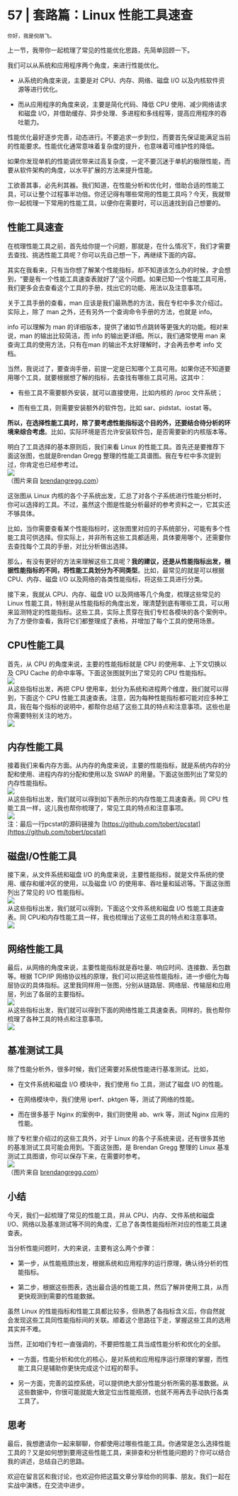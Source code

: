 # 57 | 套路篇：Linux 性能工具速查

    你好，我是倪朋飞。

上一节，我带你一起梳理了常见的性能优化思路，先简单回顾一下。

我们可以从系统和应用程序两个角度，来进行性能优化。

*   从系统的角度来说，主要是对 CPU、内存、网络、磁盘 I/O 以及内核软件资源等进行优化。
    
*   而从应用程序的角度来说，主要是简化代码、降低 CPU 使用、减少网络请求和磁盘 I/O，并借助缓存、异步处理、多进程和多线程等，提高应用程序的吞吐能力。
    

性能优化最好逐步完善，动态进行。不要追求一步到位，而要首先保证能满足当前的性能要求。性能优化通常意味着复杂度的提升，也意味着可维护性的降低。

如果你发现单机的性能调优带来过高复杂度，一定不要沉迷于单机的极限性能，而要从软件架构的角度，以水平扩展的方法来提升性能。

工欲善其事，必先利其器。我们知道，在性能分析和优化时，借助合适的性能工具，可以让整个过程事半功倍。你还记得有哪些常用的性能工具吗？今天，我就带你一起梳理一下常用的性能工具，以便你在需要时，可以迅速找到自己想要的。

## 性能工具速查

在梳理性能工具之前，首先给你提一个问题，那就是，在什么情况下，我们才需要去查找、挑选性能工具呢？你可以先自己想一下，再继续下面的内容。

其实在我看来，只有当你想了解某个性能指标，却不知道该怎么办的时候，才会想到，“要是有一个性能工具速查表就好了”这个问题。如果已知一个性能工具可用，我们更多会去查看这个工具的手册，找出它的功能、用法以及注意事项。

关于工具手册的查看，man 应该是我们最熟悉的方法，我在专栏中多次介绍过。实际上，除了 man 之外，还有另外一个查询命令手册的方法，也就是 info。

info 可以理解为 man 的详细版本，提供了诸如节点跳转等更强大的功能。相对来说，man 的输出比较简洁，而 info 的输出更详细。所以，我们通常使用 man 来查询工具的使用方法，只有在man 的输出不太好理解时，才会再去参考 info 文档。

当然，我说过了，要查询手册，前提一定是已知哪个工具可用。如果你还不知道要用哪个工具，就要根据想了解的指标，去查找有哪些工具可用。这其中：

*   有些工具不需要额外安装，就可以直接使用，比如内核的 /proc 文件系统；
    
*   而有些工具，则需要安装额外的软件包，比如 sar、pidstat、iostat 等。
    

**所以，在选择性能工具时，除了要考虑性能指标这个目的外，还要结合待分析的环境来综合考虑**。比如，实际环境是否允许安装软件包，是否需要新的内核版本等。

明白了工具选择的基本原则后，我们来看 Linux 的性能工具。首先还是要推荐下面这张图，也就是Brendan Gregg 整理的性能工具谱图。我在专栏中多次提到过，你肯定也已经参考过。  
![](https://static001.geekbang.org/resource/image/b0/01/b07ca95ef8a3d2c89b0996a042d33901.png)  
（图片来自 [brendangregg.com](http://www.brendangregg.com/linuxperf.html)）

这张图从 Linux 内核的各个子系统出发，汇总了对各个子系统进行性能分析时，你可以选择的工具。不过，虽然这个图是性能分析最好的参考资料之一，它其实还不够具体。

比如，当你需要查看某个性能指标时，这张图里对应的子系统部分，可能有多个性能工具可供选择。但实际上，并非所有这些工具都适用，具体要用哪个，还需要你去查找每个工具的手册，对比分析做出选择。

那么，有没有更好的方法来理解这些工具呢？**我的建议，还是从性能指标出发，根据性能指标的不同，将性能工具划分为不同类型**。比如，最常见的就是可以根据 CPU、内存、磁盘 I/O 以及网络的各类性能指标，将这些工具进行分类。

接下来，我就从 CPU、内存、磁盘 I/O 以及网络等几个角度，梳理这些常见的 Linux 性能工具，特别是从性能指标的角度出发，理清楚到底有哪些工具，可以用来监测特定的性能指标。这些工具，实际上贯穿在我们专栏各模块的各个案例中。为了方便你查看，我将它们都整理成了表格，并增加了每个工具的使用场景。

## CPU性能工具

首先，从 CPU 的角度来说，主要的性能指标就是 CPU 的使用率、上下文切换以及 CPU Cache 的命中率等。下面这张图就列出了常见的 CPU 性能指标。  
![](https://static001.geekbang.org/resource/image/9a/69/9a211905538faffb5b3221ee01776a69.png)  
从这些指标出发，再把 CPU 使用率，划分为系统和进程两个维度，我们就可以得到，下面这个 CPU 性能工具速查表。注意，因为每种性能指标都可能对应多种工具，我在每个指标的说明中，都帮你总结了这些工具的特点和注意事项。这些也是你需要特别关注的地方。  
![](https://static001.geekbang.org/resource/image/28/b0/28cb85011289f83804c51c1fb275dab0.png)

## 内存性能工具

接着我们来看内存方面。从内存的角度来说，主要的性能指标，就是系统内存的分配和使用、进程内存的分配和使用以及 SWAP 的用量。下面这张图列出了常见的内存性能指标。  
![](https://static001.geekbang.org/resource/image/ee/c0/ee36f73b9213063b3bcdaed2245944c0.png)  
从这些指标出发，我们就可以得到如下表所示的内存性能工具速查表。同 CPU 性能工具一样，这儿我也帮你梳理了，常见工具的特点和注意事项。  
![](https://static001.geekbang.org/resource/image/79/f8/79ad5caf0a2c105b7e9ce77877d493f8.png)  
注：最后一行pcstat的源码链接为 [https://github.com/tobert/pcstat](https://github.com/tobert/pcstat)

## 磁盘I/O性能工具

接下来，从文件系统和磁盘 I/O 的角度来说，主要性能指标，就是文件系统的使用、缓存和缓冲区的使用，以及磁盘 I/O 的使用率、吞吐量和延迟等。下面这张图列出了常见的 I/O 性能指标。  
![](https://static001.geekbang.org/resource/image/72/3b/723431a944034b51a9ef13a8a1d4d03b.png)  
从这些指标出发，我们就可以得到，下面这个文件系统和磁盘 I/O 性能工具速查表。同 CPU和内存性能工具一样，我也梳理出了这些工具的特点和注意事项。  
![](https://static001.geekbang.org/resource/image/c2/a3/c232dcb4185f7b7ba95c126889cf6fa3.png)

## 网络性能工具

最后，从网络的角度来说，主要性能指标就是吞吐量、响应时间、连接数、丢包数等。根据 TCP/IP 网络协议栈的原理，我们可以把这些性能指标，进一步细化为每层协议的具体指标。这里我同样用一张图，分别从链路层、网络层、传输层和应用层，列出了各层的主要指标。  
![](https://static001.geekbang.org/resource/image/37/a4/37d04c213acfa650bd7467e3000356a4.png)  
从这些指标出发，我们就可以得到下面的网络性能工具速查表。同样的，我也帮你梳理了各种工具的特点和注意事项。  
![](https://static001.geekbang.org/resource/image/5d/5d/5dde213baffd7811ab73c82883b2a75d.png)

## 基准测试工具

除了性能分析外，很多时候，我们还需要对系统性能进行基准测试。比如，

*   在文件系统和磁盘 I/O 模块中，我们使用 fio 工具，测试了磁盘 I/O 的性能。
    
*   在网络模块中，我们使用 iperf、pktgen 等，测试了网络的性能。
    
*   而在很多基于 Nginx 的案例中，我们则使用 ab、wrk 等，测试 Nginx 应用的性能。
    

除了专栏里介绍过的这些工具外，对于 Linux 的各个子系统来说，还有很多其他的基准测试工具可能会用到。下面这张图，是 Brendan Gregg 整理的 Linux 基准测试工具图谱，你可以保存下来，在需要时参考。  
![](https://static001.geekbang.org/resource/image/f0/e9/f094f489049602e1058e02edc708e6e9.png)  
（图片来自 [brendangregg.com](http://www.brendangregg.com/linuxperf.html)）

## 小结

今天，我们一起梳理了常见的性能工具，并从 CPU、内存、文件系统和磁盘 I/O、网络以及基准测试等不同的角度，汇总了各类性能指标所对应的性能工具速查表。

当分析性能问题时，大的来说，主要有这么两个步骤：

*   第一步，从性能瓶颈出发，根据系统和应用程序的运行原理，确认待分析的性能指标。
    
*   第二步，根据这些图表，选出最合适的性能工具，然后了解并使用工具，从而更快观测到需要的性能数据。
    

虽然 Linux 的性能指标和性能工具都比较多，但熟悉了各指标含义后，你自然就会发现这些工具同性能指标间的关联。顺着这个思路往下走，掌握这些工具的选用其实并不难。

当然，正如咱们专栏一直强调的，不要把性能工具当成性能分析和优化的全部。

*   一方面，性能分析和优化的核心，是对系统和应用程序运行原理的掌握，而性能工具只是辅助你更快完成这个过程的帮手。
    
*   另一方面，完善的监控系统，可以提供绝大部分性能分析所需的基准数据。从这些数据中，你很可能就能大致定位出性能瓶颈，也就不用再去手动执行各类工具了。
    

## 思考

最后，我想邀请你一起来聊聊，你都使用过哪些性能工具。你通常是怎么选择性能工具的？又是如何想到要用这些性能工具，来排查和分析性能问题的？你可以结合我的讲述，总结自己的思路。

欢迎在留言区和我讨论，也欢迎你把这篇文章分享给你的同事、朋友。我们一起在实战中演练，在交流中进步。
    